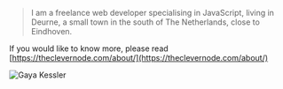 > I am a freelance web developer specialising in JavaScript, living in Deurne, a small town in the south of The Netherlands, close to Eindhoven.

If you would like to know more, please read [https://theclevernode.com/about/](https://theclevernode.com/about/)

![Gaya Kessler](https://theclevernode.com/about/gaya-de-rips-stippelberg.jpg)
